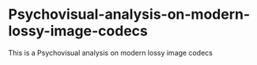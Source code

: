 # Psychovisual-analysis-on-modern-lossy-image-codecs
This is a  Psychovisual analysis on modern lossy image codecs
